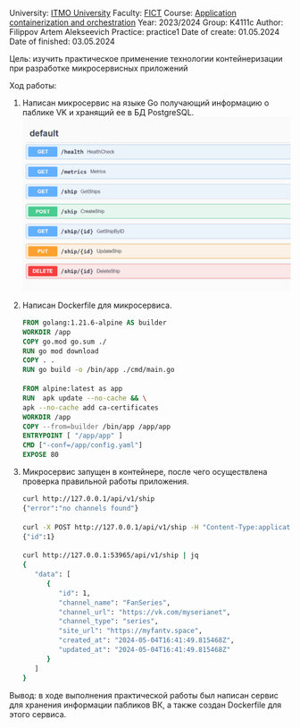 University: [ITMO University](https://itmo.ru/ru/)
Faculty: [FICT](https://fict.itmo.ru)
Course: [Application containerization and orchestration](https://github.com/itmo-ict-faculty/application-containerization-and-orchestration)
Year: 2023/2024
Group: K4111c
Author: Filippov Artem Alekseevich
Practice: practice1
Date of create: 01.05.2024
Date of finished: 03.05.2024

Цель: изучить практическое применение технологии контейнеризации при разработке микросервисных приложений

Ход работы:

1. Написан микросервис на языке Go получающий информацию о паблике VK и хранящий ее в БД PostgreSQL.
   ![Image text](images/1.png)
2. Написан Dockerfile для микросервиса.

   ```dockerfile
   FROM golang:1.21.6-alpine AS builder
   WORKDIR /app
   COPY go.mod go.sum ./
   RUN go mod download
   COPY . .
   RUN go build -o /bin/app ./cmd/main.go

   FROM alpine:latest as app
   RUN  apk update --no-cache && \
   apk --no-cache add ca-certificates
   WORKDIR /app
   COPY --from=builder /bin/app /app/app
   ENTRYPOINT [ "/app/app" ]
   CMD ["-conf=/app/config.yaml"]
   EXPOSE 80
   ```

3. Микросервис запущен в контейнере, после чего осуществлена проверка правильной работы приложения.

   ```bash
   curl http://127.0.0.1/api/v1/ship
   {"error":"no channels found"}

   curl -X POST http://127.0.0.1/api/v1/ship -H "Content-Type:application/json" -d "{\"channel_name\": \"FanSeries\", \"channel_url\": \"https://vk.com/myserianet\", \"channel_type\": \"series\"}"
   {"id":1}

   curl http://127.0.0.1:53965/api/v1/ship | jq
   {
      "data": [
         {
            "id": 1,
            "channel_name": "FanSeries",
            "channel_url": "https://vk.com/myserianet",
            "channel_type": "series",
            "site_url": "https://myfantv.space",
            "created_at": "2024-05-04T16:41:49.815468Z",
            "updated_at": "2024-05-04T16:41:49.815468Z"
         }
      ]
   }
   ```

Вывод: в ходе выполнения практической работы был написан сервис для хранения информации пабликов ВК, а также создан Dockerfile для этого сервиса.
